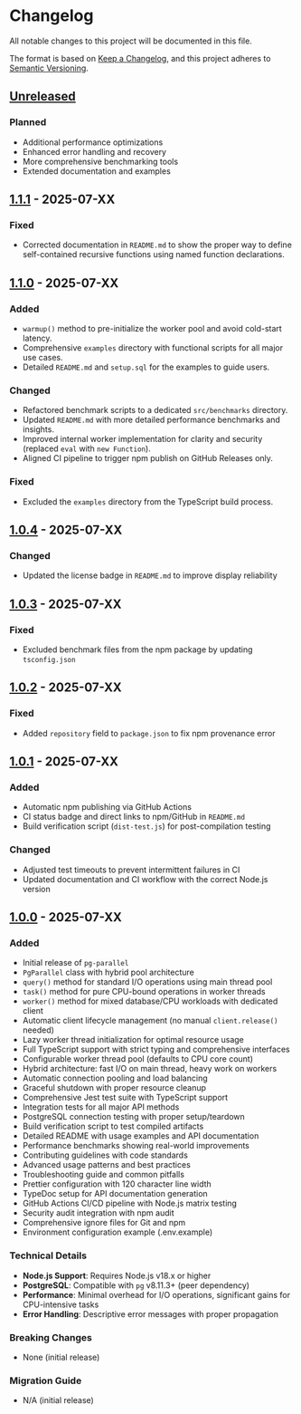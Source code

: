# Changelog

All notable changes to this project will be documented in this file.

The format is based on [Keep a Changelog](https://keepachangelog.com/en/1.0.0/),
and this project adheres to
[Semantic Versioning](https://semver.org/spec/v2.0.0.html).

## [Unreleased]

### Planned

- Additional performance optimizations
- Enhanced error handling and recovery
- More comprehensive benchmarking tools
- Extended documentation and examples

## [1.1.1] - 2025-07-XX

### Fixed

- Corrected documentation in `README.md` to show the proper way to define
  self-contained recursive functions using named function declarations.

## [1.1.0] - 2025-07-XX

### Added

- `warmup()` method to pre-initialize the worker pool and avoid cold-start
  latency.
- Comprehensive `examples` directory with functional scripts for all major use
  cases.
- Detailed `README.md` and `setup.sql` for the examples to guide users.

### Changed

- Refactored benchmark scripts to a dedicated `src/benchmarks` directory.
- Updated `README.md` with more detailed performance benchmarks and insights.
- Improved internal worker implementation for clarity and security (replaced
  `eval` with `new Function`).
- Aligned CI pipeline to trigger npm publish on GitHub Releases only.

### Fixed

- Excluded the `examples` directory from the TypeScript build process.

## [1.0.4] - 2025-07-XX

### Changed

- Updated the license badge in `README.md` to improve display reliability

## [1.0.3] - 2025-07-XX

### Fixed

- Excluded benchmark files from the npm package by updating `tsconfig.json`

## [1.0.2] - 2025-07-XX

### Fixed

- Added `repository` field to `package.json` to fix npm provenance error

## [1.0.1] - 2025-07-XX

### Added

- Automatic npm publishing via GitHub Actions
- CI status badge and direct links to npm/GitHub in `README.md`
- Build verification script (`dist-test.js`) for post-compilation testing

### Changed

- Adjusted test timeouts to prevent intermittent failures in CI
- Updated documentation and CI workflow with the correct Node.js version

## [1.0.0] - 2025-07-XX

### Added

- Initial release of `pg-parallel`
- `PgParallel` class with hybrid pool architecture
- `query()` method for standard I/O operations using main thread pool
- `task()` method for pure CPU-bound operations in worker threads
- `worker()` method for mixed database/CPU workloads with dedicated client
- Automatic client lifecycle management (no manual `client.release()` needed)
- Lazy worker thread initialization for optimal resource usage
- Full TypeScript support with strict typing and comprehensive interfaces
- Configurable worker thread pool (defaults to CPU core count)
- Hybrid architecture: fast I/O on main thread, heavy work on workers
- Automatic connection pooling and load balancing
- Graceful shutdown with proper resource cleanup
- Comprehensive Jest test suite with TypeScript support
- Integration tests for all major API methods
- PostgreSQL connection testing with proper setup/teardown
- Build verification script to test compiled artifacts
- Detailed README with usage examples and API documentation
- Performance benchmarks showing real-world improvements
- Contributing guidelines with code standards
- Advanced usage patterns and best practices
- Troubleshooting guide and common pitfalls
- Prettier configuration with 120 character line width
- TypeDoc setup for API documentation generation
- GitHub Actions CI/CD pipeline with Node.js matrix testing
- Security audit integration with npm audit
- Comprehensive ignore files for Git and npm
- Environment configuration example (.env.example)

### Technical Details

- **Node.js Support**: Requires Node.js v18.x or higher
- **PostgreSQL**: Compatible with `pg` v8.11.3+ (peer dependency)
- **Performance**: Minimal overhead for I/O operations, significant gains for
  CPU-intensive tasks
- **Error Handling**: Descriptive error messages with proper propagation

### Breaking Changes

- None (initial release)

### Migration Guide

- N/A (initial release)

[Unreleased]: https://github.com/j-givisiez/pg-parallel/compare/v1.1.1...HEAD
[1.1.1]: https://github.com/j-givisiez/pg-parallel/compare/v1.1.0...v1.1.1
[1.1.0]: https://github.com/j-givisiez/pg-parallel/compare/v1.0.4...v1.1.0
[1.0.4]: https://github.com/j-givisiez/pg-parallel/compare/v1.0.3...v1.0.4
[1.0.3]: https://github.com/j-givisiez/pg-parallel/compare/v1.0.2...v1.0.3
[1.0.2]: https://github.com/j-givisiez/pg-parallel/compare/v1.0.1...v1.0.2
[1.0.1]: https://github.com/j-givisiez/pg-parallel/compare/v1.0.0...v1.0.1
[1.0.0]: https://github.com/j-givisiez/pg-parallel/releases/tag/v1.0.0
